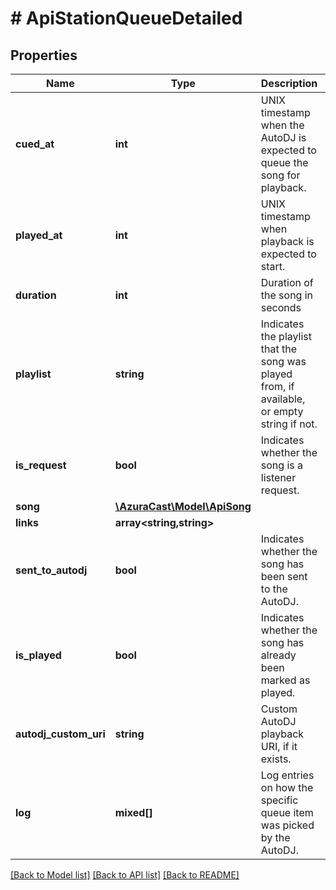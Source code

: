 # # ApiStationQueueDetailed

## Properties

Name | Type | Description | Notes
------------ | ------------- | ------------- | -------------
**cued_at** | **int** | UNIX timestamp when the AutoDJ is expected to queue the song for playback. | [optional]
**played_at** | **int** | UNIX timestamp when playback is expected to start. | [optional]
**duration** | **int** | Duration of the song in seconds | [optional]
**playlist** | **string** | Indicates the playlist that the song was played from, if available, or empty string if not. | [optional]
**is_request** | **bool** | Indicates whether the song is a listener request. | [optional]
**song** | [**\AzuraCast\Model\ApiSong**](ApiSong.md) |  | [optional]
**links** | **array<string,string>** |  | [optional]
**sent_to_autodj** | **bool** | Indicates whether the song has been sent to the AutoDJ. | [optional]
**is_played** | **bool** | Indicates whether the song has already been marked as played. | [optional]
**autodj_custom_uri** | **string** | Custom AutoDJ playback URI, if it exists. | [optional]
**log** | **mixed[]** | Log entries on how the specific queue item was picked by the AutoDJ. | [optional]

[[Back to Model list]](../../README.md#models) [[Back to API list]](../../README.md#endpoints) [[Back to README]](../../README.md)

